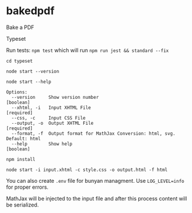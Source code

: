 # bakedpdf
Bake a PDF


Typeset

Run tests:
`npm test` which will run `npm run jest && standard --fix`

`cd typeset`

`node start --version`

`node start --help`
```
Options:
  --version     Show version number                                    [boolean]
  --xhtml, -i   Input XHTML File                                      [required]
  --css, -c     Input CSS File
  --output, -o  Output XHTML File                                     [required]
  --format, -f  Output format for MathJax Conversion: html, svg. Default: html
  --help        Show help                                              [boolean]
```

`npm install`

`node start -i input.xhtml -c style.css -o output.html -f html`

You can also create `.env` file for bunyan managment. Use `LOG_LEVEL=info` for proper errors.

MathJax will be injected to the input file and after this process content will be serialized.
